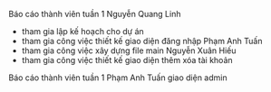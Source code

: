 Báo cáo thành viên tuần 1
Nguyễn Quang Linh
+ tham gia lập kế hoạch cho dự án 
+ tham gia công việc thiết kế giao diện đăng nhập 
Phạm Anh Tuấn 
+ tham gia công việc xây dựng file main 
Nguyễn Xuân Hiếu 
+ tham gia công việc thiết kế giao diện thêm xóa tài khoản 

Báo cáo thành viên tuần 1
Phạm Anh Tuấn
giao diện admin


